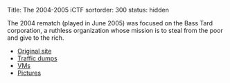 Title: The 2004-2005 iCTF
sortorder: 300
status: hidden

The 2004 rematch (played in June 2005) was focused on the Bass Tard
corporation, a ruthless organization whose mission is to steal from
the poor and give to the rich.

* [Original site](/archive/2004-2005/site)
* [Traffic dumps](/archive/2004-2005/dumps)
* [VMs](/archive/2004-2005/vms)
* [Pictures](/archive/2004-2005/pictures)

